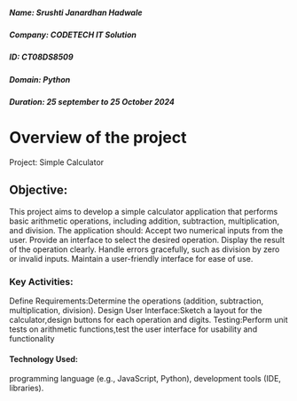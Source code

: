##### Name: Srushti Janardhan Hadwale
##### Company: CODETECH IT Solution
##### ID: CT08DS8509
##### Domain: Python
##### Duration: 25 september to 25 October 2024

# Overview of the project
Project: Simple Calculator
## Objective:
This project aims to develop a simple calculator application that performs basic arithmetic operations, including addition, subtraction, multiplication, and division. The application should:
Accept two numerical inputs from the user.
Provide an interface to select the desired operation.
Display the result of the operation clearly.
Handle errors gracefully, such as division by zero or invalid inputs.
Maintain a user-friendly interface for ease of use.
### Key Activities:
Define Requirements:Determine the operations (addition, subtraction, multiplication, division).
Design User Interface:Sketch a layout for the calculator,design buttons for each operation and digits.
Testing:Perform unit tests on arithmetic functions,test the user interface for usability and functionality
#### Technology Used:
 programming language (e.g., JavaScript, Python), development tools (IDE, libraries).
